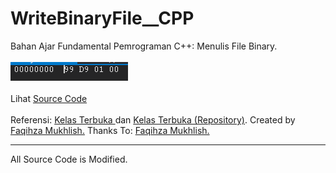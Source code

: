 # WriteBinaryFile__CPP
Bahan Ajar Fundamental Pemrograman C++: Menulis File Binary.<br><br>
<img src="https://github.com/RizkyKhapidsyah/WriteBinaryFile__CPP/blob/master/Results/001.PNG"><br><br>
Lihat <a href="https://github.com/RizkyKhapidsyah/WriteBinaryFile__CPP/blob/master/Source.cpp">Source Code</a><br><br>
Referensi: <a href="https://www.youtube.com/user/faqihzamukhlish"> Kelas Terbuka </a> dan <a href="https://github.com/kelasterbuka"> Kelas Terbuka (Repository)</a>. Created by <a href="https://github.com/faqihza">Faqihza Mukhlish.</a> Thanks To: <a href="https://www.youtube.com/channel/UCRGHjysoCemh4y7tCJQs30w/about">Faqihza Mukhlish.</a><br>

-----
All Source Code is Modified.
